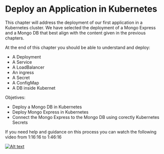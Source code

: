 # Deploy an Application in Kubernetes

This chapter will address the deployment of our first application in a Kubernetes cluster. We have selected the deployment of a Mongo Express and a Mongo DB that best align with the content given in the previous chapters. 

At the end of this chapter you should be able to understand and deploy:

- A Deployment
- A Service
- A LoadBalancer
- An ingress
- A Secret
- A ConfigMap
- A DB inside Kubernet

Objetives: 
- Deploy a Mongo DB in Kubernetes
- Deploy Mongo Express in Kubernetes
- Connect the Mongo Express to the Mongo DB using corectly Kubernetes Secrets

If you need help and guidance on this process you can watch the following video from 1:16:16 to 1:46:16

[![Alt text](https://i.stack.imgur.com/PWcXO.png)](https://www.youtube.com/watch?v=X48VuDVv0do&t=4576s)

